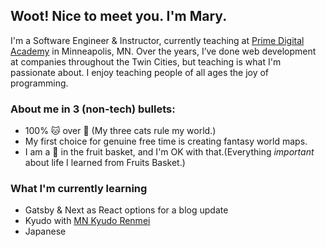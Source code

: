 ## Woot! Nice to meet you. I'm Mary.

I'm a Software Engineer & Instructor, currently teaching at [Prime Digital Academy](http://primeacademy.io) in Minneapolis, MN. Over the years, I’ve done web development at companies throughout the Twin Cities, but teaching is what I'm passionate about. I enjoy teaching people of all ages the joy of programming.

### About me in 3 (non-tech) bullets:
- 100% :cat: over :dog: (My three cats rule my world.)
- My first choice for genuine free time is creating fantasy world maps.
- I am a :rice_ball: in the fruit basket, and I'm OK with that.(Everything *important* about life I learned from Fruits Basket.) 

### What I'm currently learning

- Gatsby & Next as React options for a blog update
- Kyudo with [MN Kyudo Renmei](https://www.mnkyudo.org/)
- Japanese
